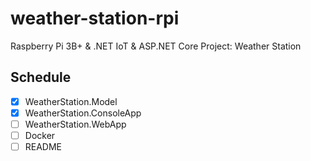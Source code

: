 # weather-station-rpi
Raspberry Pi 3B+ & .NET IoT & ASP.NET Core Project: Weather Station

## Schedule
- [x] WeatherStation.Model
- [x] WeatherStation.ConsoleApp
- [ ] WeatherStation.WebApp
- [ ] Docker
- [ ] README

